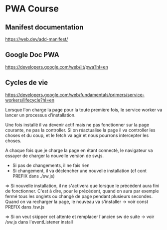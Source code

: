 # PWA Course

## Manifest documentation

<https://web.dev/add-manifest/>

## Google Doc PWA

<https://developers.google.com/web/ilt/pwa?hl=en>

## Cycles de vie

<https://developers.google.com/web/fundamentals/primers/service-workers/lifecycle?hl=en>

Lorsque l'on charge la page pour la toute première fois, le service worker va lancer un processus d'installation.

Une fois installé il va devenir actif mais ne pas fonctionner sur la page courante, ne pas la controller. Si on réactualise la page il va controller les choses et du coup, et le fetch va agir et nous pourrons intercepter les choses.

A chaque fois que je charge la page en étant connecté, le navigateur va essayer de charger la nouvelle version de sw.js.

* Si pas de changements, il ne fais rien
* Si changement, il va déclencher une nouvelle installation (cf cont PREFIX dans ./sw.js)

=> Si nouvelle installation, il ne s'activera que lorsque le précédent aura fini de fonctionner. C'est à dire, pour le précédent, quand on aura par exemple fermé tous les onglets ou changé de page pendant plusieurs secondes. Quand on va recharger la page, le nouveau va s'installer -> voir const PREFIX dans /sw.js

=> Si on veut skipper cet attente et remplacer l'ancien sw de suite -> voir /sw.js dans l'eventListener install

